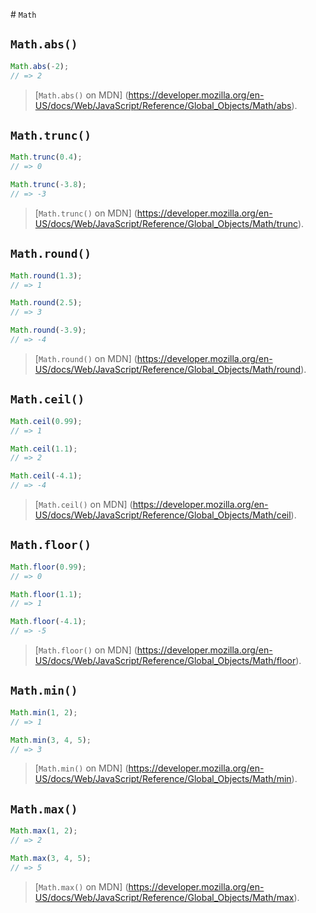 # `Math`

## `Math.abs()`

```js
Math.abs(-2);
// => 2
```

> [`Math.abs()` on MDN]
(https://developer.mozilla.org/en-US/docs/Web/JavaScript/Reference/Global_Objects/Math/abs).

## `Math.trunc()`

```js
Math.trunc(0.4);
// => 0

Math.trunc(-3.8);
// => -3
```

> [`Math.trunc()` on MDN]
(https://developer.mozilla.org/en-US/docs/Web/JavaScript/Reference/Global_Objects/Math/trunc).

## `Math.round()`

```js
Math.round(1.3);
// => 1

Math.round(2.5);
// => 3

Math.round(-3.9);
// => -4
```

> [`Math.round()` on MDN]
(https://developer.mozilla.org/en-US/docs/Web/JavaScript/Reference/Global_Objects/Math/round).

## `Math.ceil()`

```js
Math.ceil(0.99);
// => 1

Math.ceil(1.1);
// => 2

Math.ceil(-4.1);
// => -4
```

> [`Math.ceil()` on MDN]
(https://developer.mozilla.org/en-US/docs/Web/JavaScript/Reference/Global_Objects/Math/ceil).

## `Math.floor()`

```js
Math.floor(0.99);
// => 0

Math.floor(1.1);
// => 1

Math.floor(-4.1);
// => -5
```

> [`Math.floor()` on MDN]
(https://developer.mozilla.org/en-US/docs/Web/JavaScript/Reference/Global_Objects/Math/floor).

## `Math.min()`

```js
Math.min(1, 2);
// => 1

Math.min(3, 4, 5);
// => 3
```

> [`Math.min()` on MDN]
(https://developer.mozilla.org/en-US/docs/Web/JavaScript/Reference/Global_Objects/Math/min).

## `Math.max()`

```js
Math.max(1, 2);
// => 2

Math.max(3, 4, 5);
// => 5
```

> [`Math.max()` on MDN]
(https://developer.mozilla.org/en-US/docs/Web/JavaScript/Reference/Global_Objects/Math/max).
